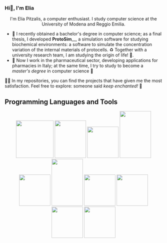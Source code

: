 ### Hi👋, I'm Elia

<p align="center">I'm Elia Pitzalis, a computer enthusiast. I study computer science at the University of Modena and Reggio Emilia.</p>

- 🐣 I recently obtained a bachelor's degree in computer science; as a final thesis, I developed **ProtoSim**__, a simulation software for studying biochemical environments:  a software to simulate the concentration variation of the internal materials of protocells. ♻️ Together with a university research team, I am studying the origin of life! 💐.
- 🏨 Now I work in the pharmaceutical sector, developing applications for pharmacies in Italy; at the same time, I try to study to become a _master's degree_ in computer science 🍎

✍🏻 In my repositories, you can find the projects that have given me the most satisfaction. Feel free to explore: someone said *keep enchanted!* 🎨

## Programming Languages and Tools
<div align="center">
  <img src="https://upload.wikimedia.org/wikipedia/commons/thumb/f/f1/Icons8_flat_linux.svg/1200px-Icons8_flat_linux.svg.png" style="width:120px;height:120px;" />
  <!-- <img src="https://www.geekandjob.com/uploads/wiki/9e88fca5f508c3931ab20fd562afa066d7ebc455.png" style="width:100px;height:120px;" /> -->
  <img src="https://upload.wikimedia.org/wikipedia/commons/1/18/ISO_C%2B%2B_Logo.svg" style="width:100px;height:120px;" />
  <img src="https://upload.wikimedia.org/wikipedia/commons/thumb/c/c3/Python-logo-notext.svg/800px-Python-logo-notext.svg.png" style="width:100px;height:100px;" />
  <img src="https://upload.wikimedia.org/wikipedia/it/thumb/2/2e/Java_Logo.svg/1200px-Java_Logo.svg.png" style="width:100px;height:150px;" />
  <img src="https://upload.wikimedia.org/wikipedia/commons/thumb/0/01/FileZilla_logo.svg/2048px-FileZilla_logo.svg.png" style="width:100px;height:100px;" />
  <img src="https://upload.wikimedia.org/wikipedia/commons/thumb/e/e0/ArduinoLogo_%C2%AE.svg/1200px-ArduinoLogo_%C2%AE.svg.png" style="width:100px;height:150;" />
  <img src="https://symbols.getvecta.com/stencil_28/61_sql-database-generic.90b41636a8.png" style="width:100px;height:100px;" />
  <img src="https://upload.wikimedia.org/wikipedia/commons/thumb/2/29/Postgresql_elephant.svg/1985px-Postgresql_elephant.svg.png" style="width:100px;height:100px;" />
  <img src="https://upload.wikimedia.org/wikipedia/commons/thumb/2/21/Matlab_Logo.png/667px-Matlab_Logo.png" style="width:100px;height:100px;" />
  <img src="https://upload.wikimedia.org/wikipedia/commons/thumb/3/38/Jupyter_logo.svg/1200px-Jupyter_logo.svg.png" style="width:100px;height:100px;" />
  
</div>


<!--
**Piltxi/piltxi** is a ✨ _special_ ✨ repository because its `README.md` (this file) appears on your GitHub profile.

Here are some ideas to get you started:

- 🔭 I’m currently working on ...
- 🌱 I’m currently learning ...
- 👯 I’m looking to collaborate on ...
- 🤔 I’m looking for help with ...
-->
